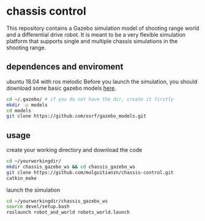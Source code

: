 # chassis control
This repository contains a Gazebo simulation model of shooting range world and a differential drive robot. It is meant to be a very flexible simulation platform that supports single and multiple chassis simulations in the shooting range.

## dependences and enviroment
ubuntu 18.04 with ros melodic
Before you launch the simulation, you should download some basic gazebo models [here](https://github.com/osrf/gazebo_models).
```bash
cd ~/.gazebo/ # if you do not have the dir, create it firstly
mkdir -p models
cd models
git clone https://github.com/osrf/gazebo_models.git
```

## usage
create your working directory and download the code
```bash
cd ~/yourworkingdir/
mkdir chassis_gazebo_ws && cd chassis_gazebo_ws
git clone https://github.com/molguitianzn/chassis-control.git
catkin_make
```
launch the simulation
```bash
cd ~/yourworkingdir/chassis_gazebo_ws
source devel/setup.bash
roslaunch robot_and_world robots_world.launch
```
